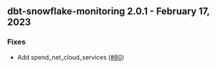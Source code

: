 ## dbt-snowflake-monitoring 2.0.1 - February 17, 2023

### Fixes

- Add spend_net_cloud_services ([#80](https://github.com/get-select/dbt-snowflake-monitoring/pull/80))


